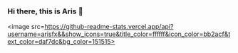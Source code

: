 ### Hi there, this is Aris 👋

<!--
**Arisfx/arisfx** is a ✨ _special_ ✨ repository because its `README.md` (this file) appears on your GitHub profile.

Here are some ideas to get you started:

- 🔭 I’m currently working on ...
- 🌱 I’m currently learning ...
- 👯 I’m looking to collaborate on ...
- 🤔 I’m looking for help with ...
- 💬 Ask me about ...
- 📫 How to reach me: ...
- 😄 Pronouns: ...
- ⚡ Fun fact: ...
-->
<image src=https://github-readme-stats.vercel.app/api?username=arisfx&&show_icons=true&title_color=ffffff&icon_color=bb2acf&text_color=daf7dc&bg_color=151515>

